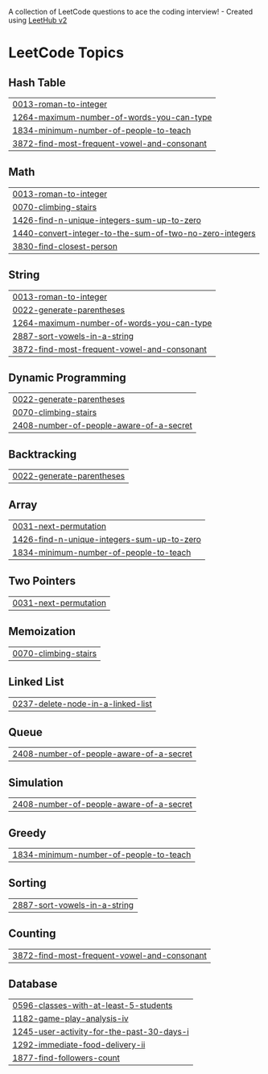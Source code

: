 A collection of LeetCode questions to ace the coding interview! - Created using [LeetHub v2](https://github.com/arunbhardwaj/LeetHub-2.0)
<!---LeetCode Topics Start-->
# LeetCode Topics
## Hash Table
|  |
| ------- |
| [0013-roman-to-integer](https://github.com/Keerthi05Yeggoni/Leetcode/tree/master/0013-roman-to-integer) |
| [1264-maximum-number-of-words-you-can-type](https://github.com/Keerthi05Yeggoni/Leetcode/tree/master/1264-maximum-number-of-words-you-can-type) |
| [1834-minimum-number-of-people-to-teach](https://github.com/Keerthi05Yeggoni/Leetcode/tree/master/1834-minimum-number-of-people-to-teach) |
| [3872-find-most-frequent-vowel-and-consonant](https://github.com/Keerthi05Yeggoni/Leetcode/tree/master/3872-find-most-frequent-vowel-and-consonant) |
## Math
|  |
| ------- |
| [0013-roman-to-integer](https://github.com/Keerthi05Yeggoni/Leetcode/tree/master/0013-roman-to-integer) |
| [0070-climbing-stairs](https://github.com/Keerthi05Yeggoni/Leetcode/tree/master/0070-climbing-stairs) |
| [1426-find-n-unique-integers-sum-up-to-zero](https://github.com/Keerthi05Yeggoni/Leetcode/tree/master/1426-find-n-unique-integers-sum-up-to-zero) |
| [1440-convert-integer-to-the-sum-of-two-no-zero-integers](https://github.com/Keerthi05Yeggoni/Leetcode/tree/master/1440-convert-integer-to-the-sum-of-two-no-zero-integers) |
| [3830-find-closest-person](https://github.com/Keerthi05Yeggoni/Leetcode/tree/master/3830-find-closest-person) |
## String
|  |
| ------- |
| [0013-roman-to-integer](https://github.com/Keerthi05Yeggoni/Leetcode/tree/master/0013-roman-to-integer) |
| [0022-generate-parentheses](https://github.com/Keerthi05Yeggoni/Leetcode/tree/master/0022-generate-parentheses) |
| [1264-maximum-number-of-words-you-can-type](https://github.com/Keerthi05Yeggoni/Leetcode/tree/master/1264-maximum-number-of-words-you-can-type) |
| [2887-sort-vowels-in-a-string](https://github.com/Keerthi05Yeggoni/Leetcode/tree/master/2887-sort-vowels-in-a-string) |
| [3872-find-most-frequent-vowel-and-consonant](https://github.com/Keerthi05Yeggoni/Leetcode/tree/master/3872-find-most-frequent-vowel-and-consonant) |
## Dynamic Programming
|  |
| ------- |
| [0022-generate-parentheses](https://github.com/Keerthi05Yeggoni/Leetcode/tree/master/0022-generate-parentheses) |
| [0070-climbing-stairs](https://github.com/Keerthi05Yeggoni/Leetcode/tree/master/0070-climbing-stairs) |
| [2408-number-of-people-aware-of-a-secret](https://github.com/Keerthi05Yeggoni/Leetcode/tree/master/2408-number-of-people-aware-of-a-secret) |
## Backtracking
|  |
| ------- |
| [0022-generate-parentheses](https://github.com/Keerthi05Yeggoni/Leetcode/tree/master/0022-generate-parentheses) |
## Array
|  |
| ------- |
| [0031-next-permutation](https://github.com/Keerthi05Yeggoni/Leetcode/tree/master/0031-next-permutation) |
| [1426-find-n-unique-integers-sum-up-to-zero](https://github.com/Keerthi05Yeggoni/Leetcode/tree/master/1426-find-n-unique-integers-sum-up-to-zero) |
| [1834-minimum-number-of-people-to-teach](https://github.com/Keerthi05Yeggoni/Leetcode/tree/master/1834-minimum-number-of-people-to-teach) |
## Two Pointers
|  |
| ------- |
| [0031-next-permutation](https://github.com/Keerthi05Yeggoni/Leetcode/tree/master/0031-next-permutation) |
## Memoization
|  |
| ------- |
| [0070-climbing-stairs](https://github.com/Keerthi05Yeggoni/Leetcode/tree/master/0070-climbing-stairs) |
## Linked List
|  |
| ------- |
| [0237-delete-node-in-a-linked-list](https://github.com/Keerthi05Yeggoni/Leetcode/tree/master/0237-delete-node-in-a-linked-list) |
## Queue
|  |
| ------- |
| [2408-number-of-people-aware-of-a-secret](https://github.com/Keerthi05Yeggoni/Leetcode/tree/master/2408-number-of-people-aware-of-a-secret) |
## Simulation
|  |
| ------- |
| [2408-number-of-people-aware-of-a-secret](https://github.com/Keerthi05Yeggoni/Leetcode/tree/master/2408-number-of-people-aware-of-a-secret) |
## Greedy
|  |
| ------- |
| [1834-minimum-number-of-people-to-teach](https://github.com/Keerthi05Yeggoni/Leetcode/tree/master/1834-minimum-number-of-people-to-teach) |
## Sorting
|  |
| ------- |
| [2887-sort-vowels-in-a-string](https://github.com/Keerthi05Yeggoni/Leetcode/tree/master/2887-sort-vowels-in-a-string) |
## Counting
|  |
| ------- |
| [3872-find-most-frequent-vowel-and-consonant](https://github.com/Keerthi05Yeggoni/Leetcode/tree/master/3872-find-most-frequent-vowel-and-consonant) |
## Database
|  |
| ------- |
| [0596-classes-with-at-least-5-students](https://github.com/Keerthi05Yeggoni/Leetcode/tree/master/0596-classes-with-at-least-5-students) |
| [1182-game-play-analysis-iv](https://github.com/Keerthi05Yeggoni/Leetcode/tree/master/1182-game-play-analysis-iv) |
| [1245-user-activity-for-the-past-30-days-i](https://github.com/Keerthi05Yeggoni/Leetcode/tree/master/1245-user-activity-for-the-past-30-days-i) |
| [1292-immediate-food-delivery-ii](https://github.com/Keerthi05Yeggoni/Leetcode/tree/master/1292-immediate-food-delivery-ii) |
| [1877-find-followers-count](https://github.com/Keerthi05Yeggoni/Leetcode/tree/master/1877-find-followers-count) |
<!---LeetCode Topics End-->